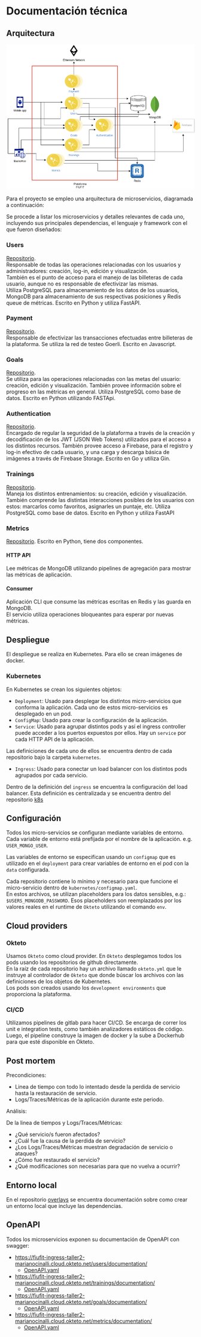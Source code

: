# Documentación técnica

## Arquitectura

![arquitectura](./arquitecture.png)

Para el proyecto se empleo una arquitectura de microservicios, diagramada a continuación:

Se procede a listar los microservicios y detalles relevantes de cada uno,
incluyendo sus principales dependencias, el lenguaje y framework con el que
fueron diseñados:

### Users

[Repositorio](https://github.com/Taller-2-FIUBA/users).  
Responsable de todas las operaciones relacionadas con los usuarios y
administradores: creación, log-in, edición y visualización.  
También es el punto de acceso para el manejo de las billeteras de cada usuario, aunque no es responsable de efectivizar las mismas.  
Utiliza PostgreSQL para almacenamiento de los datos de los usuarios, MongoDB
para almacenamiento de sus respectivas posiciones y Redis queue de métricas.
Escrito en Python y utiliza FastAPI.

### Payment

[Repositorio](https://github.com/Taller-2-FIUBA/payment).  
Responsable de efectivizar las transacciones efectuadas entre billeteras de la
plataforma. Se utiliza la red de testeo Goerli. Escrito en Javascript.

### Goals

[Repositorio](https://github.com/Taller-2-FIUBA/goals).  
Se utiliza para las operaciones relacionadas con las metas del usuario:
creación, edición y visualización. También provee información sobre el progreso
en las métricas en general. Utiliza PostgreSQL como base de datos. Escrito en Python utilizando FASTApi.

### Authentication

[Repositorio](https://github.com/Taller-2-FIUBA/authentication).  
Encargado de regular la seguridad de la plataforma a través de
la creación y decodificación de los JWT (JSON Web Tokens) utilizados
para el acceso a los distintos recursos. También provee acceso a Firebase, para
el registro y log-in efectivo de cada usuario, y una carga
y descarga básica de imágenes a través de Firebase Storage. Escrito en Go y utiliza Gin.

### Trainings

[Repositorio](https://github.com/Taller-2-FIUBA/trainings).  
Maneja los distintos entrenamientos: su creación, edición y visualización.
También comprende las distintas interacciones
posibles de los usuarios con estos: marcarlos como favoritos, asignarles un
puntaje, etc. Utiliza PostgreSQL como base de datos. Escrito en Python y utiliza
FastAPI

### Metrics

[Repositorio](https://github.com/Taller-2-FIUBA/metrics).
Escrito en Python, tiene dos componentes.

#### HTTP API

Lee métricas de MongoDB utilizando pipelines de agregación para mostrar las
métricas de aplicación.  

#### Consumer

Aplicación CLI que consume las métricas escritas en Redis y las guarda
en MongoDB.  
El servicio utiliza operaciones bloqueantes para esperar por nuevas métricas.

## Despliegue

El despliegue se realiza en Kubernetes. Para ello se crean imágenes de docker.

### Kubernetes

En Kubernetes se crean los siguientes objetos:

- `Deployment`: Usado para desplegar los distintos micro-servicios que conforma la aplicación.
Cada uno de estos micro-servicios es desplegado en un pod.
- `ConfigMap`: Usado para crear la configuración de la aplicación.
- `Service`: Usado para agrupar distintos pods y así el ingress controller puede acceder a los puertos expuestos por ellos. Hay un `service` por cada HTTP API de la aplicación. 

Las definiciones de cada uno de ellos se encuentra dentro de cada repositorio bajo la carpeta `kubernetes`.

- `Ingress`: Usado para conectar un load balancer con los distintos pods agrupados por cada servicio.

Dentro de la definición del `ingress` se encuentra la configuración del load balancer.
Esta definición es centralizada y se encuentra dentro del repositorio
[k8s](https://github.com/Taller-2-FIUBA/k8s)

## Configuración

Todos los micro-servicios se configuran mediante variables de entorno.  
Cada variable de entorno está prefijada por el nombre de la aplicación.
e.g. `USER_MONGO_USER`.  

Las variables de entorno se especifican usando un `configmap` que es utilizado
en el `deployment` para crear variables de entorno en el pod con la `data`
configurada.  

Cada repositorio contiene lo mínimo y necesario para que funcione el
micro-servicio dentro de `kubernetes/configmap.yaml`.  
En estos archivos, se utilizan placeholders para los datos sensibles, e.g.:
`$USERS_MONGODB_PASSWORD`. Esos placeholders son reemplazados por los valores
reales en el runtime de `Okteto` utilizando el comando `env`.

## Cloud providers

### Okteto

Usamos `Okteto` como cloud provider. En `Okteto` desplegamos todos los pods
usando los repositorios de github directamente.  
En la raíz de cada repositorio hay un archivo llamado `okteto.yml` que le 
instruye al controlador de `Okteto` que donde búscar los archivos con las
definiciones de los objetos de Kubernetes.  
Los pods son creados usando los `development environments` que proporciona la
plataforma.

### CI/CD

Utilizamos pipelines de gitlab para hacer CI/CD.
Se encarga de correr los unit e integration tests, como también analizadores
estáticos de código. Luego, el pipeline construye la imagen de docker y la sube
a Dockerhub para que esté disponible en Okteto.

## Post mortem

Precondiciones:

- Linea de tiempo con todo lo intentado desde la perdida de servicio hasta la
restauración de servicio.
- Logs/Traces/Métricas de la aplicación durante este periodo. 

Análisis:

De la linea de tiempos y Logs/Traces/Métricas:

- ¿Qué servicio/s fueron afectados?
- ¿Cuál fue la causa de la perdida de servicio?
- ¿Los Logs/Traces/Métricas muestran degradación de servicio o ataques?
- ¿Cómo fue restaurado el servicio?
- ¿Qué modificaciones son necesarias para que no vuelva a ocurrir?

## Entorno local

En el repositorio [overlays](https://github.com/Taller-2-FIUBA/overlays) se
encuentra documentación sobre como crear un entorno local que incluye las
dependencias.

## OpenAPI

Todos los microservicios exponen su documentación de OpenAPI con swagger:

- https://fiufit-ingress-taller2-marianocinalli.cloud.okteto.net/users/documentation/
  - [OpenAPI.yaml](./users-openapi.json)
- https://fiufit-ingress-taller2-marianocinalli.cloud.okteto.net/trainings/documentation/
  - [OpenAPI.yaml](./trainings-openapi.json)
- https://fiufit-ingress-taller2-marianocinalli.cloud.okteto.net/goals/documentation/
  - [OpenAPI.yaml](./goals-openapi.json)
- https://fiufit-ingress-taller2-marianocinalli.cloud.okteto.net/metrics/documentation/
  - [OpenAPI.yaml](./metrics-openapi.json)
